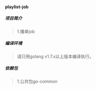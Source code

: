 #### playlist-job

##### 项目简介
> 1.播单job

##### 编译环境
> 请只用golang v1.7.x以上版本编译执行。  

##### 依赖包
> 1.公共包go-common  
